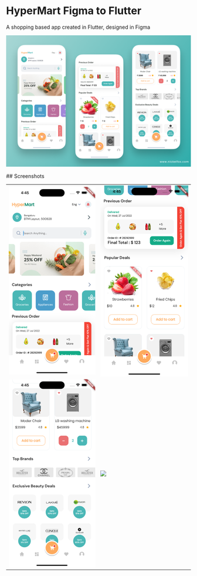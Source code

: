 # HyperMart Figma to Flutter

A shopping based app created in Flutter, designed in Figma

<p align="center">
  <img src="screenshots/cover.png" />
</p>
## Screenshots


|                                      |                                      |
| ------------------------------------ | ------------------------------------ |
| <img src="screenshots/1.png"  width="300"/> | <img src="screenshots/2.png"  width="300"/> |
| <img src="screenshots/3.png"  width="300"/> | <img src="screenshots/video.gif"  width="300"/> |


